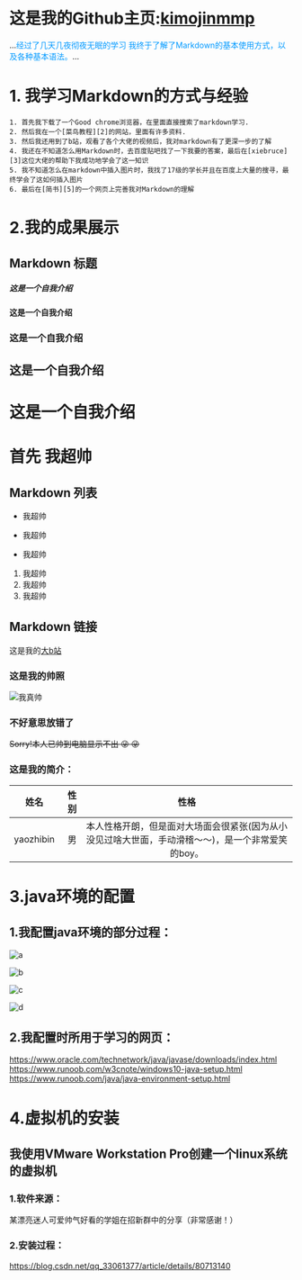 # 这是我的Github主页:[kimojinmmp][1]

[1]:https://github.com/kimojinmmp

...<font color=#0099ff>经过了几天几夜彻夜无眠的学习
我终于了解了Markdown的基本使用方式，以及各种基本语法。</font>...

# 1. **我学习Markdown的方式与经验**  
    1. 首先我下载了一个Good chrome浏览器，在里面直接搜索了markdown学习.  
    2. 然后我在一个[菜鸟教程][2]的网站，里面有许多资料.    
    3. 然后我还用到了b站，观看了各个大佬的视频后，我对markdown有了更深一步的了解  
    4. 我还在不知道怎么用Markdown时，去百度贴吧找了一下我要的答案，最后在[xiebruce][3]这位大佬的帮助下我成功地学会了这一知识
    5. 我不知道怎么在markdown中插入图片时，我找了17级的学长并且在百度上大量的搜寻，最终学会了这如何插入图片  
    6. 最后在[简书][5]的一个网页上完善我对Markdown的理解

[5]:https://www.jianshu.com/p/40ba812dd973

# 2.**我的成果展示**  
## Markdown 标题
##### 这是一个自我介绍    
#### 这是一个自我介绍  
### 这是一个自我介绍  
## 这是一个自我介绍  
# 这是一个自我介绍  
# 首先 我超帅  
## Markdown 列表  
* 我超帅  
- 我超帅  
+ 我超帅  
1. 我超帅
2. 我超帅
3. 我超帅  
## Markdown 链接 
这是我的[大b站][6]
  
[6]:https://www.bilibili.com/  
### 这是我的帅照
![我真帅]( 噢噢排位)

### 不好意思放错了  
~~Sorry!本人已帅到电脑显示不出 :stuck_out_tongue_winking_eye: :stuck_out_tongue_winking_eye:~~

### 这是我的简介：
 
| 姓名 | 性别 | 性格 |
| :----: | ----: | :----: |
| yaozhibin | 男 | 本人性格开朗，但是面对大场面会很紧张(因为从小没见过啥大世面，手动滑稽～～)，是一个非常爱笑的boy。 |

[2]:https://www.runoob.com/markdown/md-title.html
[3]: https://github.com/xiebruce/PicUploader

# 3.**java环境的配置**  
## 1.我配置java环境的部分过程：
![a](https://github.com/kimojinmmp/19517yzb/blob/master/19517yzb/QQ图片20191121085733.png)
 
![b](https://github.com/kimojinmmp/19517yzb/blob/master/19517yzb/QQ图片20191121085739.png) 

![c](https://github.com/kimojinmmp/19517yzb/blob/master/19517yzb/QQ图片20191121085745.png)

![d](https://github.com/kimojinmmp/19517yzb/blob/master/19517yzb/QQ图片20191121085751.png)

## 2.我配置时所用于学习的网页：  
https://www.oracle.com/technetwork/java/javase/downloads/index.html  
https://www.runoob.com/w3cnote/windows10-java-setup.html  
https://www.runoob.com/java/java-environment-setup.html  

# 4.**虚拟机的安装**    
## 我使用VMware Workstation Pro创建一个linux系统的虚拟机
### 1.软件来源：  
某漂亮迷人可爱帅气好看的学姐在招新群中的分享（非常感谢！）  
### 2.安装过程：  


https://blog.csdn.net/qq_33061377/article/details/80713140

